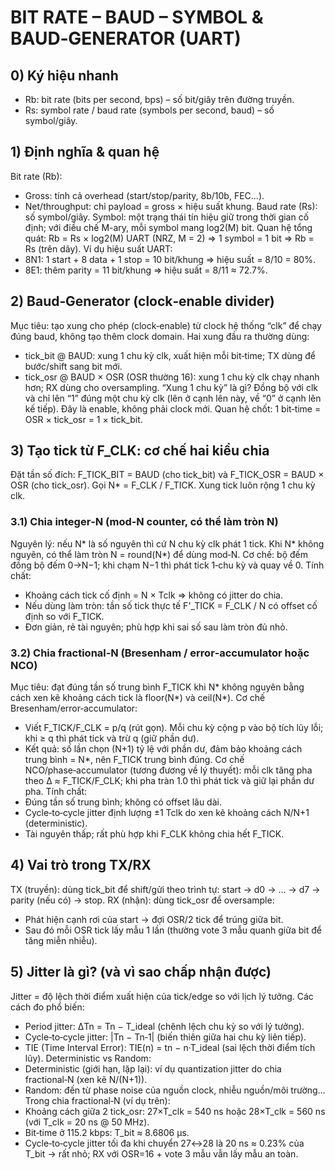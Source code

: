 # BIT RATE – BAUD – SYMBOL & BAUD‑GENERATOR (UART)

## 0) Ký hiệu nhanh
-	Rb: bit rate (bits per second, bps) – số bit/giây trên đường truyền.
-	Rs: symbol rate / baud rate (symbols per second, baud) – số symbol/giây.

## 1) Định nghĩa & quan hệ
Bit rate (Rb):
-	Gross: tính cả overhead (start/stop/parity, 8b/10b, FEC…).
-	Net/throughput: chỉ payload = gross × hiệu suất khung.
Baud rate (Rs): số symbol/giây.
Symbol: một trạng thái tín hiệu giữ trong thời gian cố định; với điều chế M-ary, mỗi symbol mang log2(M) bit.
Quan hệ tổng quát:
Rb = Rs × log2(M)
UART (NRZ, M = 2) ⇒ 1 symbol = 1 bit ⇒ Rb = Rs (trên dây).
Ví dụ hiệu suất UART:
-	8N1: 1 start + 8 data + 1 stop = 10 bit/khung ⇒ hiệu suất = 8/10 = 80%.
-	8E1: thêm parity = 11 bit/khung ⇒ hiệu suất = 8/11 ≈ 72.7%.

## 2) Baud‑Generator (clock‑enable divider)
Mục tiêu: tạo xung cho phép (clock‑enable) từ clock hệ thống “clk” để chạy đúng baud, không tạo thêm clock domain.
Hai xung đầu ra thường dùng:
-	tick_bit @ BAUD: xung 1 chu kỳ clk, xuất hiện mỗi bit‑time; TX dùng để bước/shift sang bit mới.
-	tick_osr @ BAUD × OSR (OSR thường 16): xung 1 chu kỳ clk chạy nhanh hơn; RX dùng cho oversampling.
“Xung 1 chu kỳ” là gì? Đồng bộ với clk và chỉ lên “1” đúng một chu kỳ clk (lên ở cạnh lên này, về “0” ở cạnh lên kế tiếp). Đây là enable, không phải clock mới.
Quan hệ chốt: 1 bit‑time = OSR × tick_osr = 1 × tick_bit.
## 3) Tạo tick từ F_CLK: cơ chế hai kiểu chia
Đặt tần số đích: F_TICK_BIT = BAUD (cho tick_bit) và F_TICK_OSR = BAUD × OSR (cho tick_osr). Gọi N* = F_CLK / F_TICK. Xung tick luôn rộng 1 chu kỳ clk.
### 3.1) Chia integer‑N (mod‑N counter, có thể làm tròn N)
Nguyên lý: nếu N* là số nguyên thì cứ N chu kỳ clk phát 1 tick. Khi N* không nguyên, có thể làm tròn N = round(N*) để dùng mod‑N.
Cơ chế: bộ đếm đồng bộ đếm 0→N−1; khi chạm N−1 thì phát tick 1‑chu kỳ và quay về 0.
Tính chất:
-	Khoảng cách tick cố định = N × Tclk ⇒ không có jitter do chia.
-	Nếu dùng làm tròn: tần số tick thực tế F'_TICK = F_CLK / N có offset cố định so với F_TICK.
-	Đơn giản, rẻ tài nguyên; phù hợp khi sai số sau làm tròn đủ nhỏ.
### 3.2) Chia fractional‑N (Bresenham / error‑accumulator hoặc NCO)
Mục tiêu: đạt đúng tần số trung bình F_TICK khi N* không nguyên bằng cách xen kẽ khoảng cách tick là floor(N*) và ceil(N*).
Cơ chế Bresenham/error‑accumulator:
-	Viết F_TICK/F_CLK = p/q (rút gọn). Mỗi chu kỳ cộng p vào bộ tích lũy lỗi; khi ≥ q thì phát tick và trừ q (giữ phần dư).
-	Kết quả: số lần chọn (N+1) tỷ lệ với phần dư, đảm bảo khoảng cách trung bình = N*, nên F_TICK trung bình đúng.
Cơ chế NCO/phase‑accumulator (tương đương về lý thuyết): mỗi clk tăng pha theo Δ ≈ F_TICK/F_CLK; khi pha tràn 1.0 thì phát tick và giữ lại phần dư pha.
Tính chất:
-	Đúng tần số trung bình; không có offset lâu dài.
-	Cycle‑to‑cycle jitter định lượng ±1 Tclk do xen kẽ khoảng cách N/N+1 (deterministic).
-	Tài nguyên thấp; rất phù hợp khi F_CLK không chia hết F_TICK.

## 4) Vai trò trong TX/RX
TX (truyền): dùng tick_bit để shift/gửi theo trình tự: start → d0 → … → d7 → parity (nếu có) → stop.
RX (nhận): dùng tick_osr để oversample:
-	Phát hiện cạnh rơi của start → đợi OSR/2 tick để trúng giữa bit.
-	Sau đó mỗi OSR tick lấy mẫu 1 lần (thường vote 3 mẫu quanh giữa bit để tăng miễn nhiễu).

## 5) Jitter là gì? (và vì sao chấp nhận được)
Jitter = độ lệch thời điểm xuất hiện của tick/edge so với lịch lý tưởng.
Các cách đo phổ biến:
-	Period jitter: ΔTn = Tn − T_ideal (chênh lệch chu kỳ so với lý tưởng).
-	Cycle‑to‑cycle jitter: |Tn − Tn‑1| (biến thiên giữa hai chu kỳ liên tiếp).
-	TIE (Time Interval Error): TIE(n) = tn − n·T_ideal (sai lệch thời điểm tích lũy).
Deterministic vs Random:
-	Deterministic (giới hạn, lặp lại): ví dụ quantization jitter do chia fractional‑N (xen kẽ N/(N+1)).
-	Random: đến từ phase noise của nguồn clock, nhiễu nguồn/môi trường…
Trong chia fractional‑N (ví dụ trên):
-	Khoảng cách giữa 2 tick_osr: 27×T_clk = 540 ns hoặc 28×T_clk = 560 ns (với T_clk = 20 ns @ 50 MHz).
-	Bit‑time ở 115.2 kbps: T_bit ≈ 8.6806 µs.
-	Cycle‑to‑cycle jitter tối đa khi chuyển 27↔28 là 20 ns ≈ 0.23% của T_bit → rất nhỏ; RX với OSR=16 + vote 3 mẫu vẫn lấy mẫu an toàn.
